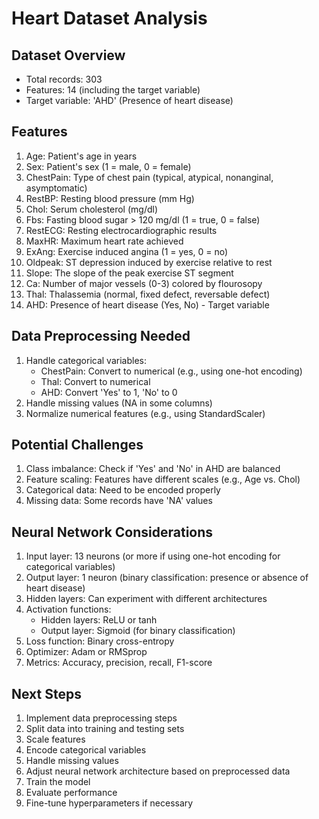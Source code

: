 # Heart Dataset Analysis

## Dataset Overview
- Total records: 303
- Features: 14 (including the target variable)
- Target variable: 'AHD' (Presence of heart disease)

## Features
1. Age: Patient's age in years
2. Sex: Patient's sex (1 = male, 0 = female)
3. ChestPain: Type of chest pain (typical, atypical, nonanginal, asymptomatic)
4. RestBP: Resting blood pressure (mm Hg)
5. Chol: Serum cholesterol (mg/dl)
6. Fbs: Fasting blood sugar > 120 mg/dl (1 = true, 0 = false)
7. RestECG: Resting electrocardiographic results
8. MaxHR: Maximum heart rate achieved
9. ExAng: Exercise induced angina (1 = yes, 0 = no)
10. Oldpeak: ST depression induced by exercise relative to rest
11. Slope: The slope of the peak exercise ST segment
12. Ca: Number of major vessels (0-3) colored by flourosopy
13. Thal: Thalassemia (normal, fixed defect, reversable defect)
14. AHD: Presence of heart disease (Yes, No) - Target variable

## Data Preprocessing Needed
1. Handle categorical variables:
   - ChestPain: Convert to numerical (e.g., using one-hot encoding)
   - Thal: Convert to numerical
   - AHD: Convert 'Yes' to 1, 'No' to 0
2. Handle missing values (NA in some columns)
3. Normalize numerical features (e.g., using StandardScaler)

## Potential Challenges
1. Class imbalance: Check if 'Yes' and 'No' in AHD are balanced
2. Feature scaling: Features have different scales (e.g., Age vs. Chol)
3. Categorical data: Need to be encoded properly
4. Missing data: Some records have 'NA' values

## Neural Network Considerations
1. Input layer: 13 neurons (or more if using one-hot encoding for categorical variables)
2. Output layer: 1 neuron (binary classification: presence or absence of heart disease)
3. Hidden layers: Can experiment with different architectures
4. Activation functions:
   - Hidden layers: ReLU or tanh
   - Output layer: Sigmoid (for binary classification)
5. Loss function: Binary cross-entropy
6. Optimizer: Adam or RMSprop
7. Metrics: Accuracy, precision, recall, F1-score

## Next Steps
1. Implement data preprocessing steps
2. Split data into training and testing sets
3. Scale features
4. Encode categorical variables
5. Handle missing values
6. Adjust neural network architecture based on preprocessed data
7. Train the model
8. Evaluate performance
9. Fine-tune hyperparameters if necessary
